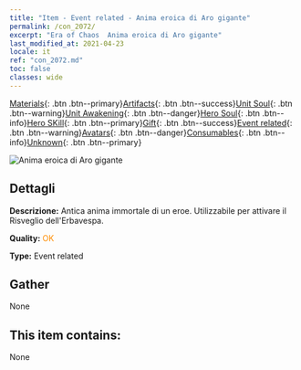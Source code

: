 ```yaml
---
title: "Item - Event related - Anima eroica di Aro gigante"
permalink: /con_2072/
excerpt: "Era of Chaos  Anima eroica di Aro gigante"
last_modified_at: 2021-04-23
locale: it
ref: "con_2072.md"
toc: false
classes: wide
---
```

 [Materials](/ItemsIT/){: .btn .btn--primary}[Artifacts](/ItemsIT/Artifacts/){: .btn .btn--success}[Unit Soul](/ItemsIT/UnitSoul/){: .btn .btn--warning}[Unit Awakening](/ItemsIT/UnitAwakening/){: .btn .btn--danger}[Hero Soul](/ItemsIT/HeroSoul/){: .btn .btn--info}[Hero SKill](/ItemsIT/HeroSkill/){: .btn .btn--primary}[Gift](/ItemsIT/Gift/){: .btn .btn--success}[Event related](/ItemsIT/Events/){: .btn .btn--warning}[Avatars](/ItemsIT/Avatars/){: .btn .btn--danger}[Consumables](/ItemsIT/Consumables/){: .btn .btn--info}[Unknown](/ItemsIT/Unknown/){: .btn .btn--primary}

 ![Anima eroica di Aro gigante](/images/t/juexing_808.jpg)

## Dettagli
 **Descrizione:** Antica anima immortale di un eroe. Utilizzabile per attivare il Risveglio dell'Erbavespa.

 **Quality:** <span style="color: #FF8C00">OK</span>

 **Type:** Event related

## Gather

  None

## This item contains:

  None

